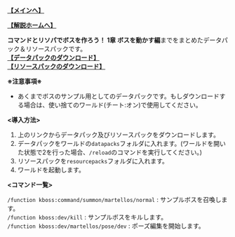
**[【メインへ】](https://github.com/Keeema-1/CustomModelBoss)**

**[【解説ホームへ】](https://github.com/Keeema-1/CustomModelBoss/blob/main/lectures/home.md)**

**コマンドとリソパでボスを作ろう！ 1章 ボスを動かす編**までをまとめたデータパック＆リソースパックです。  
**[【データパックのダウンロード】](https://github.com/Keeema-1/CustomModelBoss/releases/download/v0.0.1/CustomModelBoss-sample1-v0.0.1.zip)**  
**[【リソースパックのダウンロード】](https://github.com/Keeema-1/CustomModelBoss/releases/download/v0.0.1/BossResourcePack.zip)**  

**※注意事項※**
 - あくまでボスのサンプル用としてのデータパックです。もしダウンロードする場合は、使い捨てのワールド(チート:オン)で使用してください。

**<導入方法>**

1. 上のリンクからデータパック及びリソースパックをダウンロードします。
2. データパックをワールドの`datapacks`フォルダに入れます。(ワールドを開いた状態で2を行った場合、`/reload`のコマンドを実行してください。)
3. リソースパックを`resourcepacks`フォルダに入れます。
4. ワールドを起動します。

**<コマンド一覧>**  

`/function kboss:command/summon/martellos/normal` : サンプルボスを召喚します。  
`/function kboss:dev/kill` : サンプルボスをキルします。    
`/function kboss:dev/martellos/pose/dev` : ポーズ編集を開始します。  
